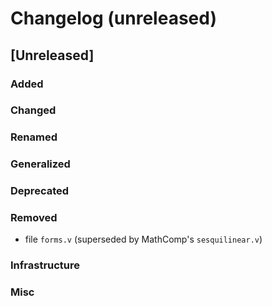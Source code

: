 # Changelog (unreleased)

## [Unreleased]

### Added

### Changed

### Renamed

### Generalized

### Deprecated

### Removed

- file `forms.v` (superseded by MathComp's `sesquilinear.v`)

### Infrastructure

### Misc
